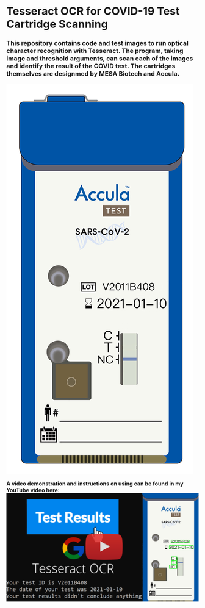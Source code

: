 # Tesseract OCR for COVID-19 Test Cartridge Scanning

### This repository contains code and test images to run optical character recognition with Tesseract. The program, taking image and threshold arguments, can scan each of the images and identify the result of the COVID test. The cartridges themselves are designmed by MESA Biotech and Accula.
<p align="left">
  <img src="Cartridge.png">
</p>
 
 **A video demonstration and instructions on using can be found in my YouTube video here:**
 [![Link to my vid](https://github.com/armaanpriyadarshan/tesseract-ocr/blob/main/doc/thumbnail.png)](https://www.youtube.com/watch?v=ko69CgE1lOo&t=204s)
